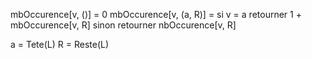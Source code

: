 mbOccurence[v, ()] = 0
mbOccurence[v, (a, R)] =    si v = a retourner 1 + mbOccurence[v, R] 
                            sinon retourner nbOccurence[v, R]

a = Tete(L)
R = Reste(L)